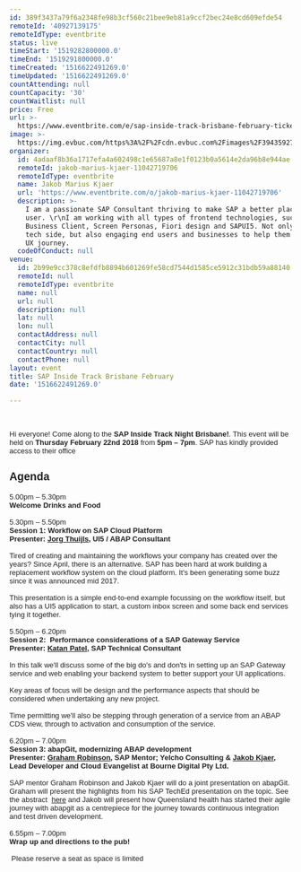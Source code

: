 ```yaml
---
id: 389f3437a79f6a2348fe98b3cf560c21bee9eb81a9ccf2bec24e8cd609efde54
remoteId: '40927139175'
remoteIdType: eventbrite
status: live
timeStart: '1519282800000.0'
timeEnd: '1519291800000.0'
timeCreated: '1516622491269.0'
timeUpdated: '1516622491269.0'
countAttending: null
countCapacity: '30'
countWaitlist: null
price: Free
url: >-
  https://www.eventbrite.com/e/sap-inside-track-brisbane-february-tickets-40927139175?aff=ebapi
image: >-
  https://img.evbuc.com/https%3A%2F%2Fcdn.evbuc.com%2Fimages%2F39435927%2F179404560206%2F1%2Foriginal.jpg?s=416968e5b7e96f70db0dd8759f1133a3
organizer:
  id: 4adaaf8b36a1717efa4a602498c1e65687a8e1f0123b0a5614e2da96b8e944ae
  remoteId: jakob-marius-kjaer-11042719706
  remoteIdType: eventbrite
  name: Jakob Marius Kjaer
  url: 'https://www.eventbrite.com/o/jakob-marius-kjaer-11042719706'
  description: >-
    I am a passionate SAP Consultant thriving to make SAP a better place for the
    user. \r\nI am working with all types of frontend technologies, such as
    Business Client, Screen Personas, Fiori design and SAPUI5. Not only from the
    tech side, but also engaging end users and businesses to help them on their
    UX journey.
  codeOfConduct: null
venue:
  id: 2b99e9cc378c8efdfb8894b601269fe58cd7544d1585ce5912c31bdb59a88140
  remoteId: null
  remoteIdType: eventbrite
  name: null
  url: null
  description: null
  lat: null
  lon: null
  contactAddress: null
  contactCity: null
  contactCountry: null
  contactPhone: null
layout: event
title: SAP Inside Track Brisbane February
date: '1516622491269.0'

---
```

<DIV STYLE="color: #212121; font-family: sans-serif; font-size: 13px;"><BR></DIV>
<DIV STYLE="color: #212121; font-family: sans-serif; font-size: 13px;"><BR></DIV>
<DIV STYLE="color: #212121; font-family: sans-serif; font-size: 13px;">Hi everyone! Come along to the <STRONG>SAP Inside Track Night Brisbane!</STRONG>. This event will be held on <STRONG>Thursday February 22nd 2018</STRONG> from<STRONG> 5pm – 7pm</STRONG>. SAP has kindly provided access to their office<A STYLE="color: #7e57c2; z-index: 0; position: relative;" HREF="https://www.google.com.au/maps/place/20%2F140+Creek+St,+Brisbane+City+QLD+4000/@-27.4662109,153.0252302,17z/data=!4m13!1m7!3m6!1s0x6b915a1d3bc39583:0x2a18d05cf54a44ed!2s20%2F140+Creek+St,+Brisbane+City+QLD+4000!3b1!8m2!3d-27.4662109!4d153.0274189!3m4!1s0x6b915a1d3bc39583:0x2a18d05cf54a44ed!8m2!3d-27.4662109!4d153.0274189?hl=en" TARGET="_blank" DATA-SAFEREDIRECTURL="https://www.google.com/url?q=https://www.google.com.au/maps/place/20%252F140%2BCreek%2BSt,%2BBrisbane%2BCity%2BQLD%2B4000/@-27.4662109,153.0252302,17z/data%3D!4m13!1m7!3m6!1s0x6b915a1d3bc39583:0x2a18d05cf54a44ed!2s20%252F140%2BCreek%2BSt,%2BBrisbane%2BCity%2BQLD%2B4000!3b1!8m2!3d-27.4662109!4d153.0274189!3m4!1s0x6b915a1d3bc39583:0x2a18d05cf54a44ed!8m2!3d-27.4662109!4d153.0274189?hl%3Den&source=gmail&ust=1515670668865000&usg=AFQjCNEJSEHLxq-bk3zX1nEOTLx4Hqs2XA" REL="noopener noreferrer nofollow"><BR></A></DIV>
<DIV STYLE="color: #212121; font-family: sans-serif; font-size: 13px;">
<H2><STRONG>Agenda</STRONG></H2>
</DIV>
<DIV STYLE="color: #212121; font-family: sans-serif; font-size: 13px;">5.00pm – 5.30pm</DIV>
<DIV STYLE="color: #212121; font-family: sans-serif; font-size: 13px;"><STRONG>Welcome Drinks and Food</STRONG></DIV>
<DIV STYLE="color: #212121; font-family: sans-serif; font-size: 13px;"><BR></DIV>
<DIV STYLE="color: #212121; font-family: sans-serif; font-size: 13px;">5.30pm – 5.50pm</DIV>
<DIV STYLE="color: #212121; font-family: sans-serif; font-size: 13px;"><STRONG>Session 1: Workflow on SAP Cloud Platform</STRONG></DIV>
<DIV STYLE="color: #212121; font-family: sans-serif; font-size: 13px;"><STRONG>Presenter: <A HREF="%20https://twitter.com/_jorgt" REL="nofollow">Jorg Thuijls</A>, UI5 / ABAP Consultant</STRONG></DIV>
<DIV STYLE="color: #212121; font-family: sans-serif; font-size: 13px;"><BR></DIV>
<DIV STYLE="color: #212121; font-family: sans-serif; font-size: 13px;">Tired of creating and maintaining the workflows your company has created over the years? Since April, there is an alternative. SAP has been hard at work building a replacement workflow system on the cloud platform. It's been generating some buzz since it was announced mid 2017.</DIV>
<DIV STYLE="color: #212121; font-family: sans-serif; font-size: 13px;"><BR></DIV>
<DIV STYLE="color: #212121; font-family: sans-serif; font-size: 13px;">This presentation is a simple end-to-end example focussing on the workflow itself, but also has a UI5 application to start, a custom inbox screen and some back end services tying it together.</DIV>
<DIV STYLE="color: #212121; font-family: sans-serif; font-size: 13px;"><BR></DIV>
<DIV STYLE="color: #212121; font-family: sans-serif; font-size: 13px;">5.50pm – 6.20pm</DIV>
<DIV STYLE="color: #212121; font-family: sans-serif; font-size: 13px;"><STRONG>Session 2:  Performance considerations of a SAP Gateway Service</STRONG></DIV>
<DIV STYLE="color: #212121; font-family: sans-serif; font-size: 13px;"><STRONG>Presenter: <A HREF="%20https://twitter.com/katansapdevelop" REL="nofollow">Katan Patel</A>, SAP Technical Consultant</STRONG></DIV>
<DIV STYLE="color: #212121; font-family: sans-serif; font-size: 13px;"><BR></DIV>
<DIV STYLE="color: #212121; font-family: sans-serif; font-size: 13px;">In this talk we'll discuss some of the big do's and don'ts in setting up an SAP Gateway service and web enabling your backend system to better support your UI applications.</DIV>
<DIV STYLE="color: #212121; font-family: sans-serif; font-size: 13px;"><BR></DIV>
<DIV STYLE="color: #212121; font-family: sans-serif; font-size: 13px;">Key areas of focus will be design and the performance aspects that should be considered when undertaking any new project.</DIV>
<DIV STYLE="color: #212121; font-family: sans-serif; font-size: 13px;"><BR></DIV>
<DIV STYLE="color: #212121; font-family: sans-serif; font-size: 13px;">Time permitting we'll also be stepping through generation of a service from an ABAP CDS view, through to activation and consumption of the service.</DIV>
<DIV STYLE="color: #212121; font-family: sans-serif; font-size: 13px;"><BR></DIV>
<DIV STYLE="color: #212121; font-family: sans-serif; font-size: 13px;">6.20pm – 7.00pm</DIV>
<DIV STYLE="color: #212121; font-family: sans-serif; font-size: 13px;"><STRONG>Session 3: abapGit, modernizing ABAP development</STRONG></DIV>
<DIV STYLE="color: #212121; font-family: sans-serif; font-size: 13px;"><STRONG>Presenter: <A HREF="https://twitter.com/grahamrobbo" REL="nofollow">Graham Robinson</A>, SAP Mentor; Yelcho Consulting &amp; <A HREF="https://twitter.com/uxKjaer" REL="nofollow">Jakob Kjaer</A>, Lead Developer and Cloud Evangelist at Bourne Digital Pty Ltd.</STRONG></DIV>
<DIV STYLE="color: #212121; font-family: sans-serif; font-size: 13px;"><BR></DIV>
<DIV STYLE="color: #212121; font-family: sans-serif; font-size: 13px;">SAP mentor Graham Robinson and Jakob Kjaer will do a joint presentation on abapGit. Graham will present the highlights from his SAP TechEd presentation on the topic. See the abstract  <A HREF="https://sessioncatalog.sapevents.com/go/agendabuilder.sessions/?l=157&sid=50051_470899&locale=en_US" REL="nofollow">here</A> and Jakob will present how Queensland health has started their agile journey with abapgit as a centrepiece for the journey towards continuous integration and test driven development.</DIV>
<DIV STYLE="color: #212121; font-family: sans-serif; font-size: 13px;"><BR></DIV>
<DIV STYLE="color: #212121; font-family: sans-serif; font-size: 13px;">6.55pm – 7.00pm</DIV>
<DIV STYLE="color: #212121; font-family: sans-serif; font-size: 13px;"><STRONG>Wrap up and directions to the pub!</STRONG></DIV>
<DIV STYLE="color: #212121; font-family: sans-serif; font-size: 13px;"><BR></DIV>
<DIV STYLE="color: #212121; font-family: sans-serif; font-size: 13px;"> Please reserve a seat as space is limited</DIV>
